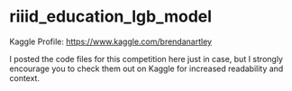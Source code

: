 # riiid_education_lgb_model

Kaggle Profile: https://www.kaggle.com/brendanartley

I posted the code files for this competition here just in case, but I strongly encourage you to check them out on Kaggle for increased readability and context.
